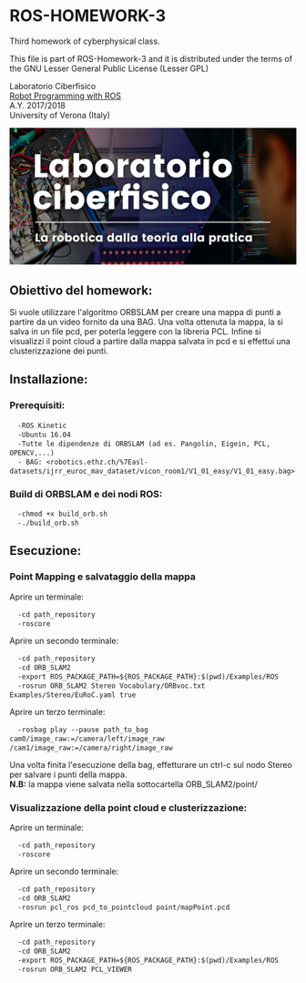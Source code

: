 # ROS-HOMEWORK-3
Third homework of cyberphysical class.

This file is part of ROS-Homework-3 and it is distributed under the terms of the
GNU Lesser General Public License (Lesser GPL)

Laboratorio Ciberfisico<br>
[Robot Programming with ROS](http://profs.scienze.univr.it/~bloisi/corsi/ciberfisico.html)<br>
A.Y. 2017/2018<br>
University of Verona (Italy)

![laboratorio ciberfisico](img/cyberphysical-lab.jpg)

## Obiettivo del homework:
Si vuole utilizzare l'algoritmo ORBSLAM per creare una mappa di punti a partire da un video fornito da una BAG.
Una volta ottenuta la mappa, la si salva in un file pcd, per poterla leggere con la libreria PCL.
Infine si visualizzi il point cloud a partire dalla mappa salvata in pcd e si effettui una clusterizzazione dei punti.


## Installazione:
  ### Prerequisiti:
  ```
    -ROS Kinetic
    -Ubuntu 16.04
    -Tutte le dipendenze di ORBSLAM (ad es. Pangolin, Eigein, PCL, OPENCV,...)
    - BAG: <robotics.ethz.ch/%7Easl-datasets/ijrr_euroc_mav_dataset/vicon_room1/V1_01_easy/V1_01_easy.bag>
  ````
  ### Build di ORBSLAM e dei nodi ROS:
  ```
    -chmod +x build_orb.sh
    -./build_orb.sh
  ```
## Esecuzione:
  ### Point Mapping e salvataggio della mappa
  Aprire un terminale:
  ```
    -cd path_repository
    -roscore
  ```
  Aprire un secondo terminale:
  ```
    -cd path_repository
    -cd ORB_SLAM2
    -export ROS_PACKAGE_PATH=${ROS_PACKAGE_PATH}:$(pwd)/Examples/ROS
    -rosrun ORB_SLAM2 Stereo Vocabulary/ORBvoc.txt Examples/Stereo/EuRoC.yaml true
  ```
  Aprire un terzo terminale:
  ```
    -rosbag play --pause path_to_bag cam0/image_raw:=/camera/left/image_raw /cam1/image_raw:=/camera/right/image_raw
  ```
  Una volta finita l'esecuzione della bag, effetturare un ctrl-c sul nodo Stereo per salvare i punti della mappa.<br>
  <b>N.B:</b> la mappa viene salvata nella sottocartella ORB_SLAM2/point/
  
  ### Visualizzazione della point cloud e clusterizzazione:
  Aprire un terminale:
  ```
    -cd path_repository
    -roscore
  ```
  Aprire un secondo terminale:
  ```
    -cd path_repository
    -cd ORB_SLAM2
    -rosrun pcl_ros pcd_to_pointcloud point/mapPoint.pcd
  ```
  Aprire un terzo terminale:
  ```
    -cd path_repository
    -cd ORB_SLAM2
    -export ROS_PACKAGE_PATH=${ROS_PACKAGE_PATH}:$(pwd)/Examples/ROS
    -rosrun ORB_SLAM2 PCL_VIEWER
  ```
  
